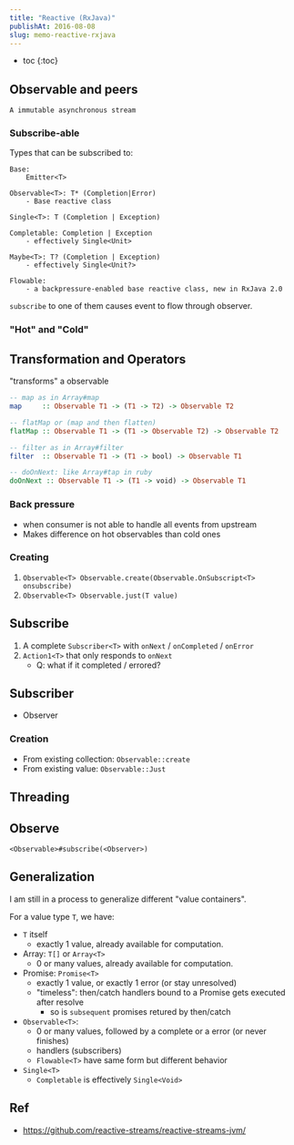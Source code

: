 ```yaml
---
title: "Reactive (RxJava)"
publishAt: 2016-08-08
slug: memo-reactive-rxjava
---
```


* toc
{:toc}

## Observable and peers

`A immutable asynchronous stream`

### Subscribe-able

Types that can be subscribed to:

```text
Base:
    Emitter<T>

Observable<T>: T* (Completion|Error)
    - Base reactive class

Single<T>: T (Completion | Exception)

Completable: Completion | Exception
    - effectively Single<Unit>

Maybe<T>: T? (Completion | Exception)
    - effectively Single<Unit?>

Flowable:
    - a backpressure-enabled base reactive class, new in RxJava 2.0
```

`subscribe` to one of them causes event to flow through observer.

### "Hot" and "Cold"


## Transformation and Operators

"transforms" a observable

```hs
-- map as in Array#map
map     :: Observable T1 -> (T1 -> T2) -> Observable T2

-- flatMap or (map and then flatten)
flatMap :: Observable T1 -> (T1 -> Observable T2) -> Observable T2

-- filter as in Array#filter
filter  :: Observable T1 -> (T1 -> bool) -> Observable T1

-- doOnNext: like Array#tap in ruby
doOnNext :: Observable T1 -> (T1 -> void) -> Observable T1
```

### Back pressure

- when consumer is not able to handle all events from upstream
- Makes difference on hot observables than cold ones

### Creating

1. `Observable<T> Observable.create(Observable.OnSubscript<T> onsubscribe)`
2. `Observable<T> Observable.just(T value)`

## Subscribe

1. A complete `Subscriber<T>` with `onNext` / `onCompleted` / `onError`
2. `Action1<T>` that only responds to `onNext`
    - Q: what if it completed / errored?

## Subscriber

- Observer



### Creation

- From existing collection: `Observable::create`
- From existing value: `Observable::Just`

## Threading


## Observe

`<Observable>#subscribe(<Observer>)`

## Generalization

I am still in a process to generalize different "value containers".

For a value type `T`, we have:
- `T` itself
    - exactly 1 value, already available for computation.
- Array: `T[]` or `Array<T>`
    - 0 or many values, already available for computation.
- Promise: `Promise<T>`
    - exactly 1 value, or exactly 1 error (or stay unresolved)
    - "timeless": then/catch handlers bound to a Promise gets executed after resolve
        - so is `subsequent` promises retured by then/catch
- `Observable<T>`:
    - 0 or many values, followed by a complete or a error (or never finishes)
    - handlers (subscribers)
    - `Flowable<T>` have same form but different behavior
- `Single<T>`
    - `Completable` is effectively `Single<Void>`

## Ref

- https://github.com/reactive-streams/reactive-streams-jvm/

